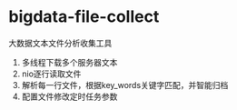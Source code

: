 # bigdata-file-collect

大数据文本文件分析收集工具

1. 多线程下载多个服务器文本
2. nio逐行读取文件
3. 解析每一行文件，根据key_words关键字匹配，并智能归档
4. 配置文件修改定时任务参数



